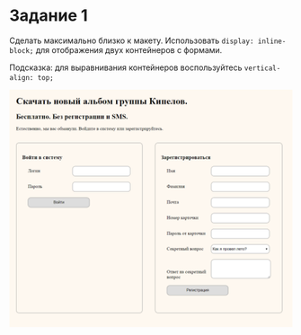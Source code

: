 # Задание 1

Сделать максимально близко к макету.
Использовать `display: inline-block;` для отображения двух контейнеров с формами. 

Подсказка: для выравнивания контейнеров воспользуйтесь `vertical-align: top;`


![design][design]

[design]: design1.png 